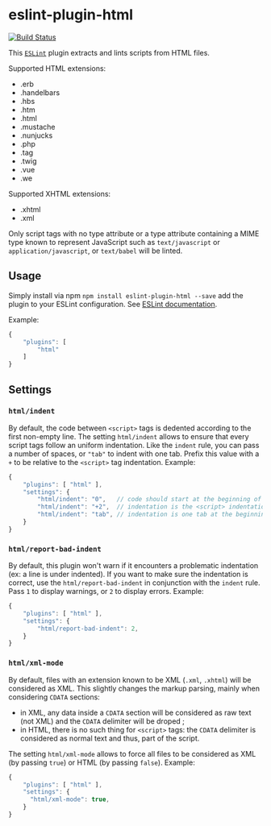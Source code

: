 eslint-plugin-html
==================

[![Build Status](https://travis-ci.org/BenoitZugmeyer/eslint-plugin-html.svg?branch=master)](https://travis-ci.org/BenoitZugmeyer/eslint-plugin-html)

This [`ESLint`](http://eslint.org) plugin extracts and lints scripts from HTML files.

Supported HTML extensions:

* .erb
* .handelbars
* .hbs
* .htm
* .html
* .mustache
* .nunjucks
* .php
* .tag
* .twig
* .vue
* .we

Supported XHTML extensions:

* .xhtml
* .xml

Only script tags with no type attribute or a type attribute containing a MIME type known to
represent JavaScript such as `text/javascript` or `application/javascript`, or `text/babel` will be
linted.


Usage
-----

Simply install via npm `npm install eslint-plugin-html --save` add the plugin to your ESLint
configuration. See
[ESLint documentation](http://eslint.org/docs/user-guide/configuring#configuring-plugins).

Example:

```javascript
{
    "plugins": [
        "html"
    ]
}
```


Settings
--------

### `html/indent`

By default, the code between `<script>` tags is dedented according to the first non-empty line. The
setting `html/indent` allows to ensure that every script tags follow an uniform indentation. Like
the `indent` rule, you can pass a number of spaces, or `"tab"` to indent with one tab. Prefix this
value with a `+` to be relative to the `<script>` tag indentation. Example:

```javascript
{
    "plugins": [ "html" ],
    "settings": {
        "html/indent": "0",   // code should start at the beginning of the line (no initial indentation).
        "html/indent": "+2",  // indentation is the <script> indentation plus two spaces.
        "html/indent": "tab", // indentation is one tab at the beginning of the line.
    }
}
```


### `html/report-bad-indent`

By default, this plugin won't warn if it encounters a problematic indentation (ex: a line is under
indented). If you want to make sure the indentation is correct, use the `html/report-bad-indent` in
conjunction with the `indent` rule. Pass `1` to display warnings, or `2` to display errors. Example:

```javascript
{
    "plugins": [ "html" ],
    "settings": {
        "html/report-bad-indent": 2,
    }
}
```


### `html/xml-mode`

By default, files with an extension known to be XML (`.xml`, `.xhtml`) will be considered as XML.
This slightly changes the markup parsing, mainly when considering `CDATA` sections:
* in XML, any data inside a `CDATA` section will be considered as raw text (not XML) and the `CDATA`
  delimiter will be droped ;
* in HTML, there is no such thing for `<script>` tags: the `CDATA` delimiter is considered as normal
  text and thus, part of the script.

The setting `html/xml-mode` allows to force all files to be considered as XML (by passing `true`) or
HTML (by passing `false`). Example:

```javascript
{
    "plugins": [ "html" ],
    "settings": {
      "html/xml-mode": true,
    }
}
```
